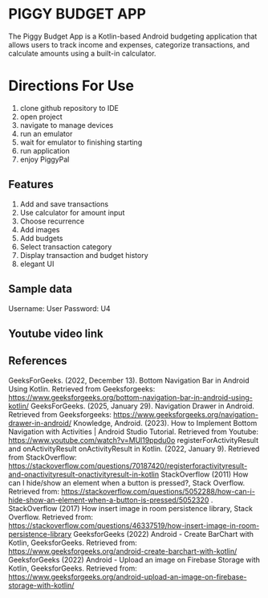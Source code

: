 # PIGGY BUDGET APP

The Piggy Budget App is a Kotlin-based Android budgeting application that allows users to track income and expenses, categorize transactions, and calculate amounts using a built-in calculator.

# Directions For Use
1.	clone github repository to IDE
2.	open project
3.	navigate to manage devices
4.	run an emulator
5.	wait for emulator to finishing starting
6.	run application
7.	enjoy PiggyPal

## Features
1. Add and save transactions
2. Use calculator for amount input
3. Choose recurrence
4. Add images
5. Add budgets
6. Select transaction category
7. Display transaction and budget history
8. elegant UI

## Sample data
Username: User
Password: U4

## Youtube video link


## References
GeeksForGeeks. (2022, December 13). Bottom Navigation Bar in Android Using Kotlin. Retrieved from Geeksforgeeks: https://www.geeksforgeeks.org/bottom-navigation-bar-in-android-using-kotlin/
GeeksForGeeks. (2025, January 29). Navigation Drawer in Android. Retrieved from Geeksforgeeks: https://www.geeksforgeeks.org/navigation-drawer-in-android/
Knowledge, Android. (2023). How to Implement Bottom Navigation with Activities | Android Studio Tutorial. Retrieved from Youtube: https://www.youtube.com/watch?v=MUl19ppdu0o
registerForActivityResult and onActivityResult onActivityResult in Kotlin. (2022, January 9). Retrieved from StackOverflow: https://stackoverflow.com/questions/70187420/registerforactivityresult-and-onactivityresult-onactivityresult-in-kotlin
StackOverflow (2011) How can I hide/show an element when a button is pressed?, Stack Overflow. Retrieved from: https://stackoverflow.com/questions/5052288/how-can-i-hide-show-an-element-when-a-button-is-pressed/5052320 .
StackOverflow (2017) How insert image in room persistence library, Stack Overflow. Retrieved from: https://stackoverflow.com/questions/46337519/how-insert-image-in-room-persistence-library 
GeeksforGeeks (2022) Android - Create BarChart with Kotlin, GeeksforGeeks. Retrieved from: https://www.geeksforgeeks.org/android-create-barchart-with-kotlin/ 
GeeksforGeeks (2022) Android - Upload an image on Firebase Storage with Kotlin, GeeksforGeeks. Retrieved from: https://www.geeksforgeeks.org/android-upload-an-image-on-firebase-storage-with-kotlin/ 

